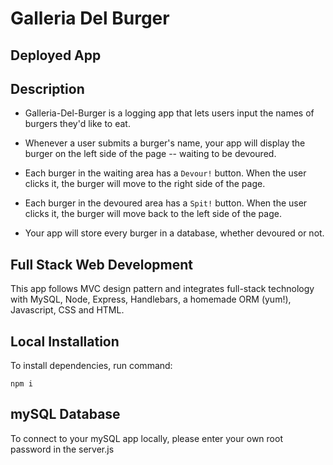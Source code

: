 # Galleria Del Burger

## Deployed App



## Description

* Galleria-Del-Burger is a logging app that lets users input the names of burgers they'd like to eat.

* Whenever a user submits a burger's name, your app will display the burger on the left side of the page -- waiting to be devoured.

* Each burger in the waiting area has a `Devour!` button. When the user clicks it, the burger will move to the right side of the page.

* Each burger in the devoured area has a `Spit!` button. When the user clicks it, the burger will move back to the left side of the page.

* Your app will store every burger in a database, whether devoured or not.


## Full Stack Web Development

This app follows MVC design pattern and integrates full-stack technology with MySQL, Node, Express, Handlebars, a homemade ORM (yum!), Javascript, CSS and HTML. 


## Local Installation

To install dependencies, run command:

```
npm i
```


## mySQL Database

To connect to your mySQL app locally, please enter your own root password in the server.js